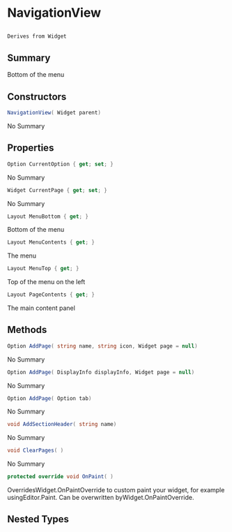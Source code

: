 # NavigationView

## 
```c#
Derives from Widget
```

## Summary

Bottom of the menu
## Constructors

```c#
NavigationView( Widget parent) 
```
No Summary
## Properties

```c#
Option CurrentOption { get; set; } 
```
No Summary
```c#
Widget CurrentPage { get; set; } 
```
No Summary
```c#
Layout MenuBottom { get; } 
```
Bottom of the menu
```c#
Layout MenuContents { get; } 
```
The menu
```c#
Layout MenuTop { get; } 
```
Top of the menu on the left
```c#
Layout PageContents { get; } 
```
The main content panel
## Methods

```c#
Option AddPage( string name, string icon, Widget page = null) 
```
No Summary
```c#
Option AddPage( DisplayInfo displayInfo, Widget page = null) 
```
No Summary
```c#
Option AddPage( Option tab) 
```
No Summary
```c#
void AddSectionHeader( string name) 
```
No Summary
```c#
void ClearPages( ) 
```
No Summary
```c#
protected override void OnPaint( ) 
```
OverridesWidget.OnPaintOverride to custom paint your widget, for example usingEditor.Paint. Can be overwritten byWidget.OnPaintOverride.
## Nested Types

